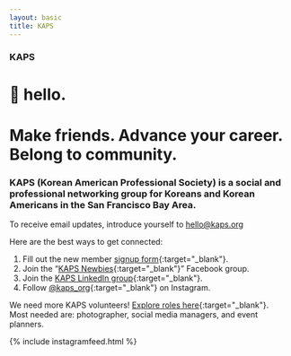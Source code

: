 ```yaml
---
layout: basic
title: KAPS
---
```


### KAPS
# 👋 hello.
# Make friends. Advance your career. Belong to community.

### KAPS (Korean American Professional Society) is a social and professional networking group for Koreans and Korean Americans in the San Francisco Bay Area.

To receive email updates, introduce yourself to [hello@kaps.org](mailto:hello@kaps.org)

Here are the best ways to get connected:
1.  Fill out the new member [signup form](https://kaps.org/signup){:target="_blank"}.
2.  Join the “[KAPS Newbies](https://www.facebook.com/groups/kaps.newbies){:target="_blank"}” Facebook group.
3.  Join the [KAPS LinkedIn group](https://www.linkedin.com/groups/13793184/){:target="_blank"}.
4.  Follow [@kaps_org](https://www.instagram.com/kaps_org/){:target="_blank"} on Instagram.

We need more KAPS volunteers! [Explore roles here](/volunteer){:target="_blank"}. \
Most needed are: photographer, social media managers, and event planners.

{% include instagramfeed.html %}